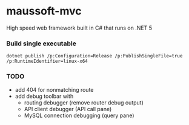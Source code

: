 # maussoft-mvc

High speed web framework built in C# that runs on .NET 5

### Build single executable

    dotnet publish /p:Configuration=Release /p:PublishSingleFile=true /p:RuntimeIdentifier=linux-x64

### TODO

- add 404 for nonmatching route 
- add debug toolbar with
  - routing debugger (remove router debug output)
  - API client debugger (API call pane)
  - MySQL connection debugging (query pane)
